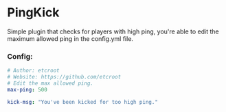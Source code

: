 # PingKick
Simple plugin that checks for players with high ping, you're able to edit the maximum allowed ping in the config.yml file.

### Config:
```yaml
# Author: etcroot
# Website: https://github.com/etcroot
# Edit the max allowed ping.
max-ping: 500

kick-msg: "You've been kicked for too high ping."
```
